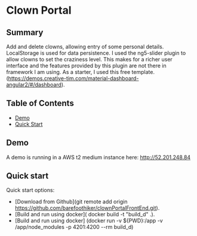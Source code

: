 # Clown Portal

## Summary

Add and delete clowns, allowing entry of some personal details.
LocalStorage is used for data persistence.
I used the ng5-slider plugin to allow clowns to set the craziness level. This makes for a richer user interface and the features provided by this plugin are not there in framework I am using.
As a starter, I used this free template. (https://demos.creative-tim.com/material-dashboard-angular2/#/dashboard).

## Table of Contents

* [Demo](#demo)
* [Quick Start](#quick-start)

## Demo

A demo is running in a AWS t2 medium instance here:
http://52.201.248.84

## Quick start

Quick start options:

- [Download from Github](git remote add origin https://github.com/barefoothiker/clownPortalFrontEnd.git).
- [Build and run using docker]( docker build -t "build_d"  .).
- [Build and run using docker] (docker run -v ${PWD}:/app -v /app/node_modules -p 4201:4200 --rm build_d)
